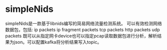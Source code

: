 # simpleNids
simpleNids是一款基于libnids编写的简易网络流量检测系统。 可以有效检测网络数据包，包括: ip packets ip fragment packets tcp packets http packets udp packets 既可以从指定网卡device也可以指定pcap读取数据包进行分析，解析结果为json。可以配置kafka将分析结果写入topic。
